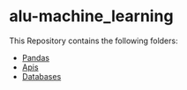 # alu-machine_learning

This Repository contains the following folders:
- [Pandas](https://github.com/MohamedAYasin/alu-machine_learning/tree/main/pipeline/pandas)
- [Apis](https://github.com/MohamedAYasin/alu-machine_learning/tree/main/pipeline/apis)
- [Databases](https://github.com/MohamedAYasin/alu-machine_learning/tree/main/pipeline/databases)


